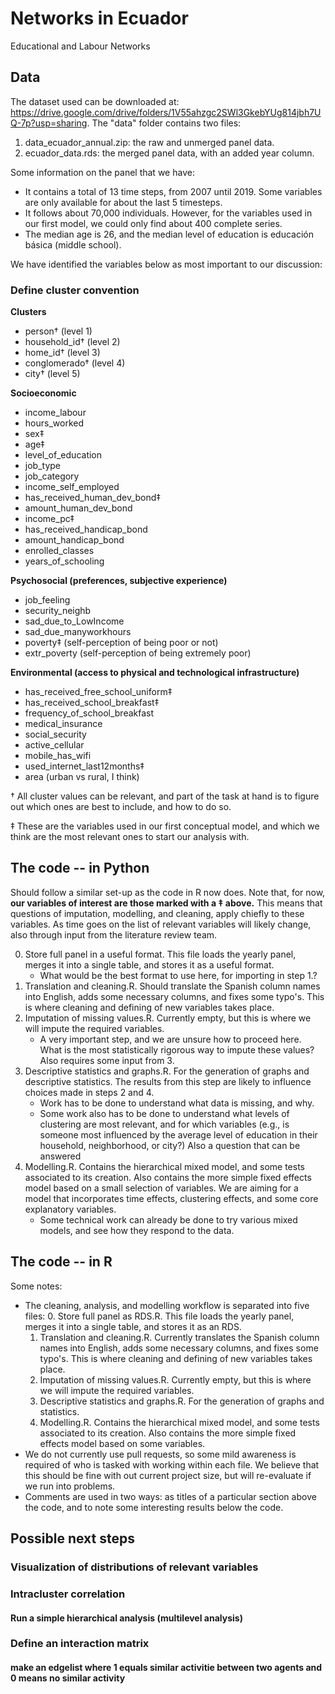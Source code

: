 # Networks in Ecuador
 Educational and Labour Networks

## Data
The dataset used can be downloaded at: https://drive.google.com/drive/folders/1V55ahzgc2SWl3GkebYUg814jbh7UQ-7p?usp=sharing. The "data" folder contains two files:
1. data_ecuador_annual.zip: the raw and unmerged panel data.
2. ecuador_data.rds: the merged panel data, with an added year column.

Some information on the panel that we have:
* It contains a total of 13 time steps, from 2007 until 2019. Some variables are only available for about the last 5 timesteps.
* It follows about 70,000 individuals. However, for the variables used in our first model, we could only find about 400 complete series.
* The median age is 26, and the median level of education is educación básica (middle school).

We have identified the variables below as most important to our discussion:

### Define cluster convention
**Clusters**
* person&dagger; (level 1)
* household_id&dagger; (level 2)
* home_id&dagger; (level 3)
* conglomerado&dagger; (level 4)
* city&dagger; (level 5)

**Socioeconomic**
* income_labour
* hours_worked
* sex&Dagger;
* age&Dagger;
* level_of_education
* job_type
* job_category
* income_self_employed
* has_received_human_dev_bond&Dagger;
* amount_human_dev_bond
* income_pc&Dagger;
* has_received_handicap_bond
* amount_handicap_bond
* enrolled_classes
* years_of_schooling

**Psychosocial (preferences, subjective experience)**
* job_feeling
* security_neighb
* sad_due_to_LowIncome
* sad_due_manyworkhours
* poverty&Dagger; (self-perception of being poor or not)
* extr_poverty (self-perception of being extremely poor)

**Environmental (access to physical and technological infrastructure)**
* has_received_free_school_uniform&Dagger;
* has_received_school_breakfast&Dagger;
* frequency_of_school_breakfast
* medical_insurance
* social_security
* active_cellular
* mobile_has_wifi
* used_internet_last12months&Dagger;
* area (urban vs rural, I think)

&dagger; All cluster values can be relevant, and part of the task at hand is to figure out which ones are best to include, and how to do so.

&Dagger; These are the variables used in our first conceptual model, and which we think are the most relevant ones to start our analysis with.

## The code -- in Python
Should follow a similar set-up as the code in R now does. Note that, for now, **our variables of interest are those marked with a &Dagger; above.** This means that questions of imputation, modelling, and cleaning, apply chiefly to these variables. As time goes on the list of relevant variables will likely change, also through input from the literature review team.

0. Store full panel in a useful format. This file loads the yearly panel, merges it into a single table, and stores it as a useful format.
   * What would be the best format to use here, for importing in step 1.?
1. Translation and cleaning.R. Should translate the Spanish column names into English, adds some necessary columns, and fixes some typo's. This is where cleaning and defining of new variables takes place.
2. Imputation of missing values.R. Currently empty, but this is where we will impute the required variables.
   * A very important step, and we are unsure how to proceed here. What is the most statistically rigorous way to impute these values? Also requires some input from 3.
3. Descriptive statistics and graphs.R. For the generation of graphs and descriptive statistics. The results from this step are likely to influence choices made in steps 2 and 4.
   * Work has to be done to understand what data is missing, and why.
   * Some work also has to be done to understand what levels of clustering are most relevant, and for which variables (e.g., is someone most influenced by the average level of education in their household, neighborhood, or city?) Also a question that can be answered
4. Modelling.R. Contains the hierarchical mixed model, and some tests associated to its creation. Also contains the more simple fixed effects model based on a small selection of variables. We are aiming for a model that incorporates time effects, clustering effects, and some core explanatory variables.
   * Some technical work can already be done to try various mixed models, and see how they respond to the data.

## The code -- in R
Some notes:
* The cleaning, analysis, and modelling workflow is separated into five files:
   0. Store full panel as RDS.R. This file loads the yearly panel, merges it into a single table, and stores it as an RDS.
   1. Translation and cleaning.R. Currently translates the Spanish column names into English, adds some necessary columns, and fixes some typo's. This is where cleaning and defining of new variables takes place.
   2. Imputation of missing values.R. Currently empty, but this is where we will impute the required variables.
   3. Descriptive statistics and graphs.R. For the generation of graphs and statistics.
   4. Modelling.R. Contains the hierarchical mixed model, and some tests associated to its creation. Also contains the more simple fixed effects model based on some variables.
* We do not currently use pull requests, so some mild awareness is required of who is tasked with working within each file. We believe that this should be fine with out current project size, but will re-evaluate if we run into problems.
* Comments are used in two ways: as titles of a particular section above the code, and to note some interesting results below the code.

## Possible next steps
### Visualization of distributions of relevant variables
### Intracluster correlation
#### Run a simple hierarchical analysis (multilevel analysis)
### Define an interaction matrix
#### make an edgelist where 1 equals similar activitie between two agents and 0 means no similar activity

